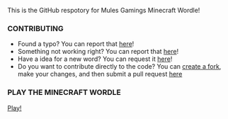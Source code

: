 This is the GitHub respotory for Mules Gamings Minecraft Wordle!

### CONTRIBUTING

- Found a typo? You can report that [here](https://github.com/MulesGaming/minecraft-wordle/issues/new?labels=typo)!
- Something not working right? You can report that [here](https://github.com/MulesGaming/minecraft-wordle/issues/new?labels=bug)!
- Have a idea for a new word? You can request it [here](https://github.com/MulesGaming/minecraft-wordle/issues/new?labels=word-suggestion)!
- Do you want to contribute directly to the code?  You can [create a fork](https://github.com/MulesGaming/minecraft-wordle/fork), make your changes, and then submit a pull request [here](https://github.com/MulesGaming/minecraft-wordle/pulls)

### PLAY THE MINECRAFT WORDLE

<a href="https://minecraftwordle.fun/">Play!</a>
